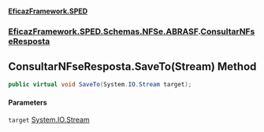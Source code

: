 #### [EficazFramework.SPED](EficazFrameworkSPED.md 'EficazFramework SPED')
### [EficazFramework.SPED.Schemas.NFSe.ABRASF](EficazFramework.SPED.Schemas.NFSe.ABRASF.md 'EficazFramework.SPED.Schemas.NFSe.ABRASF').[ConsultarNFseResposta](EficazFramework.SPED.Schemas.NFSe.ABRASF/ConsultarNFseResposta.md 'EficazFramework.SPED.Schemas.NFSe.ABRASF.ConsultarNFseResposta')

## ConsultarNFseResposta.SaveTo(Stream) Method

```csharp
public virtual void SaveTo(System.IO.Stream target);
```
#### Parameters

<a name='EficazFramework.SPED.Schemas.NFSe.ABRASF.ConsultarNFseResposta.SaveTo(System.IO.Stream).target'></a>

`target` [System.IO.Stream](https://docs.microsoft.com/en-us/dotnet/api/System.IO.Stream 'System.IO.Stream')
